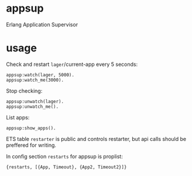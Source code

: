 appsup
======

Erlang Application Supervisor

usage
=====

Check and restart ```lager```/current-app every 5 seconds:

```
appsup:watch(lager, 5000).
appsup:watch_me(3000).
```


Stop checking:

```
appsup:unwatch(lager).
appsup:unwatch_me().
```



List apps:

```
appsup:show_apps().
```

ETS table ```restarter``` is public and controls restarter, but api calls should be preffered for writing.

In config section ```restarts``` for appsup is proplist:

```
{restarts, [{App, Timeout}, {App2, Timeout2}]}
```
